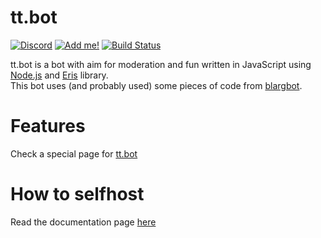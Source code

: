 # tt.bot 
[![Discord][discord shield]][discord invite] [![Add me!][tt.bot add shield]][tt.bot invite]
[![Build Status][travis shield]][travis]

tt.bot is a bot with aim for moderation and fun written in JavaScript using [Node.js] and [Eris] library.  
This bot uses (and probably used) some pieces of code from [blargbot].

# Features
Check a special page for [tt.bot](https://tttie.github.io/ttbot)

# How to selfhost
Read the documentation page [here](./docs/Selfhosting)


[discord shield]: https://discordapp.com/api/guilds/195865382039453697/widget.png?style=shield
[discord invite]: https://discord.gg/pGN5dMq
[tt.bot add shield]: https://img.shields.io/badge/tt.bot-add%20to%20your%20server-brightgreen.svg?style=flat-square
[tt.bot invite]: https://discordapp.com/oauth2/authorize?scope=bot&client_id=195506253806436353&permissions=-1&response_type=code
[travis shield]: https://travis-ci.org/tt-bot-dev/tt.bot.svg?branch=master
[travis]: https://travis-ci.org/tt-bot-dev/tt.bot
[Node.js]: https://nodejs.org
[Eris]: https://github.com/abalabahaha/eris
[blargbot]: https://github.com/ratismal/blargbot